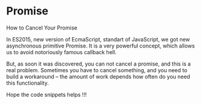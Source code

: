 # Promise
How to Cancel Your Promise

In ES2015, new version of EcmaScript, standart of JavaScript, we got new asynchronous primitive Promise. 
It is a very powerful concept, which allows us to avoid notoriously famous callback hell. 

But, as soon it was discovered, you can not cancel a promise, and this is a real problem. 
Sometimes you have to cancel something, and you need to build a workaround – the amount of work depends 
how often do you need this functionality.

Hope the code snippets helps !!!

